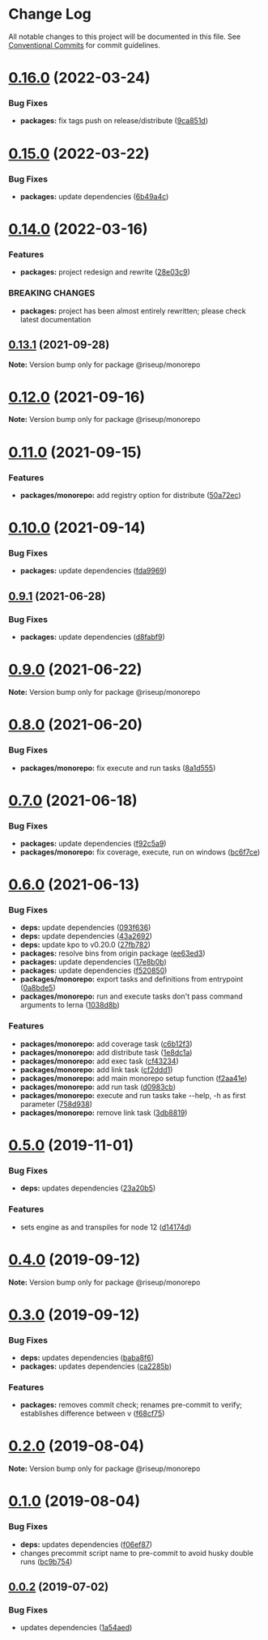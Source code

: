 # Change Log

All notable changes to this project will be documented in this file.
See [Conventional Commits](https://conventionalcommits.org) for commit guidelines.

# [0.16.0](https://github.com/rafamel/riseup/compare/v0.15.0...v0.16.0) (2022-03-24)


### Bug Fixes

* **packages:** fix tags push on release/distribute ([9ca851d](https://github.com/rafamel/riseup/commit/9ca851dd33496031e72bd2c97e349fed6c5cf487))





# [0.15.0](https://github.com/rafamel/riseup/compare/v0.14.0...v0.15.0) (2022-03-22)


### Bug Fixes

* **packages:** update dependencies ([6b49a4c](https://github.com/rafamel/riseup/commit/6b49a4c17d6c70b0a3974102215923f01929c8ed))





# [0.14.0](https://github.com/rafamel/riseup/compare/v0.13.1...v0.14.0) (2022-03-16)


### Features

* **packages:** project redesign and rewrite ([28e03c9](https://github.com/rafamel/riseup/commit/28e03c9ba72dcbd4388a954be282a86b4411e23f))


### BREAKING CHANGES

* **packages:** project has been almost entirely rewritten; please check latest documentation





## [0.13.1](https://github.com/rafamel/riseup/compare/v0.12.0...v0.13.1) (2021-09-28)

**Note:** Version bump only for package @riseup/monorepo





# [0.12.0](https://github.com/rafamel/riseup/compare/v0.11.0...v0.12.0) (2021-09-16)

**Note:** Version bump only for package @riseup/monorepo





# [0.11.0](https://github.com/rafamel/riseup/compare/v0.10.0...v0.11.0) (2021-09-15)


### Features

* **packages/monorepo:** add registry option for distribute ([50a72ec](https://github.com/rafamel/riseup/commit/50a72ec0ebf5ee8bd5f1f160503efb258b542d57))





# [0.10.0](https://github.com/rafamel/riseup/compare/v0.9.2...v0.10.0) (2021-09-14)


### Bug Fixes

* **packages:** update dependencies ([fda9969](https://github.com/rafamel/riseup/commit/fda9969aaf64671eccaea5916f80eaa8867dc9e0))





## [0.9.1](https://github.com/rafamel/riseup/compare/v0.9.0...v0.9.1) (2021-06-28)


### Bug Fixes

* **packages:** update dependencies ([d8fabf9](https://github.com/rafamel/riseup/commit/d8fabf9d8cfb5180ecba281c3ac1194268dda2e8))





# [0.9.0](https://github.com/rafamel/riseup/compare/v0.8.0...v0.9.0) (2021-06-22)

**Note:** Version bump only for package @riseup/monorepo





# [0.8.0](https://github.com/rafamel/riseup/compare/v0.7.0...v0.8.0) (2021-06-20)


### Bug Fixes

* **packages/monorepo:** fix execute and run tasks ([8a1d555](https://github.com/rafamel/riseup/commit/8a1d5550e1e683e639b40d1072944326b7f82499))





# [0.7.0](https://github.com/rafamel/riseup/compare/v0.6.0...v0.7.0) (2021-06-18)


### Bug Fixes

* **packages:** update dependencies ([f92c5a9](https://github.com/rafamel/riseup/commit/f92c5a98cc97f463f21001b62ff4a02c012aa563))
* **packages/monorepo:** fix coverage, execute, run on windows ([bc6f7ce](https://github.com/rafamel/riseup/commit/bc6f7ced903856af56bf7eb17baf5a8df081d9cb))





# [0.6.0](https://github.com/rafamel/riseup/compare/v0.5.0...v0.6.0) (2021-06-13)


### Bug Fixes

* **deps:** update dependencies ([093f636](https://github.com/rafamel/riseup/commit/093f6369aa90d2f9d22e4b9f16121bf7141abd61))
* **deps:** update dependencies ([43a2692](https://github.com/rafamel/riseup/commit/43a2692fc36e278d1adc952a01c264cf02c8995c))
* **deps:** update kpo to v0.20.0 ([27fb782](https://github.com/rafamel/riseup/commit/27fb7827a67ba2e8c3bcc0ad9c517774faaa1cf3))
* **packages:** resolve bins from origin package ([ee63ed3](https://github.com/rafamel/riseup/commit/ee63ed30eb79d915481a56844bdf0f8a1549bb3d))
* **packages:** update dependencies ([17e8b0b](https://github.com/rafamel/riseup/commit/17e8b0be83bb857e038b8298b5bd5e584c4f5bba))
* **packages:** update dependencies ([f520850](https://github.com/rafamel/riseup/commit/f520850d78b7889d3bf1b2020973430b6c914ccd))
* **packages/monorepo:** export tasks and definitions from entrypoint ([0a8bde5](https://github.com/rafamel/riseup/commit/0a8bde55b949b2005beba8400a77864f2e71b2cc))
* **packages/monorepo:** run and execute tasks don't pass command arguments to lerna ([1038d8b](https://github.com/rafamel/riseup/commit/1038d8b4439bf26a953092f266fe1d7555c3397e))


### Features

* **packages/monorepo:** add coverage task ([c6b12f3](https://github.com/rafamel/riseup/commit/c6b12f357edefcafde63a52c1f2a2976514dc6b8))
* **packages/monorepo:** add distribute task ([1e8dc1a](https://github.com/rafamel/riseup/commit/1e8dc1a83f6a4e6547bc3e7ad587f43543238d32))
* **packages/monorepo:** add exec task ([cf43234](https://github.com/rafamel/riseup/commit/cf43234f3b05f1367662ea994f6c8078b868fee2))
* **packages/monorepo:** add link task ([cf2ddd1](https://github.com/rafamel/riseup/commit/cf2ddd17283108682ce222c9180712929a2142a6))
* **packages/monorepo:** add main monorepo setup function ([f2aa41e](https://github.com/rafamel/riseup/commit/f2aa41eb0a6fdfaf586a57a39327fcaf2a2ff22c))
* **packages/monorepo:** add run task ([d0983cb](https://github.com/rafamel/riseup/commit/d0983cb724a8bd2526efb08d89bfd0a34a8e520e))
* **packages/monorepo:** execute and run tasks take --help, -h as first parameter ([758d938](https://github.com/rafamel/riseup/commit/758d938f2040c805381d43239cdaac7543e6aa98))
* **packages/monorepo:** remove link task ([3db8819](https://github.com/rafamel/riseup/commit/3db8819b3c39fe3a309ec704a999c2b79a282d61))





# [0.5.0](https://github.com/rafamel/riseup/compare/v0.4.0...v0.5.0) (2019-11-01)


### Bug Fixes

* **deps:** updates dependencies ([23a20b5](https://github.com/rafamel/riseup/commit/23a20b597feea8e75c7c87e9e51f6863be075da5))


### Features

* sets engine as and transpiles for node 12 ([d14174d](https://github.com/rafamel/riseup/commit/d14174d9d1fc890cc4fb68c9bf04c3a84a38c2ed))





# [0.4.0](https://github.com/rafamel/riseup/compare/v0.3.0...v0.4.0) (2019-09-12)

**Note:** Version bump only for package @riseup/monorepo





# [0.3.0](https://github.com/rafamel/riseup/compare/v0.2.0...v0.3.0) (2019-09-12)


### Bug Fixes

* **deps:** updates dependencies ([baba8f6](https://github.com/rafamel/riseup/commit/baba8f6))
* **packages:** updates dependencies ([ca2285b](https://github.com/rafamel/riseup/commit/ca2285b))


### Features

* **packages:** removes commit check; renames pre-commit to verify; establishes difference between v ([f68cf75](https://github.com/rafamel/riseup/commit/f68cf75))





# [0.2.0](https://github.com/rafamel/riseup/compare/v0.1.0...v0.2.0) (2019-08-04)

**Note:** Version bump only for package @riseup/monorepo





# [0.1.0](https://github.com/rafamel/riseup/compare/v0.0.2...v0.1.0) (2019-08-04)


### Bug Fixes

* **deps:** updates dependencies ([f06ef87](https://github.com/rafamel/riseup/commit/f06ef87))
* changes precommit script name to pre-commit to avoid husky double runs ([bc9b754](https://github.com/rafamel/riseup/commit/bc9b754))





## [0.0.2](https://github.com/rafamel/riseup/compare/v0.0.1...v0.0.2) (2019-07-02)


### Bug Fixes

* updates dependencies ([1a54aed](https://github.com/rafamel/riseup/commit/1a54aed))
